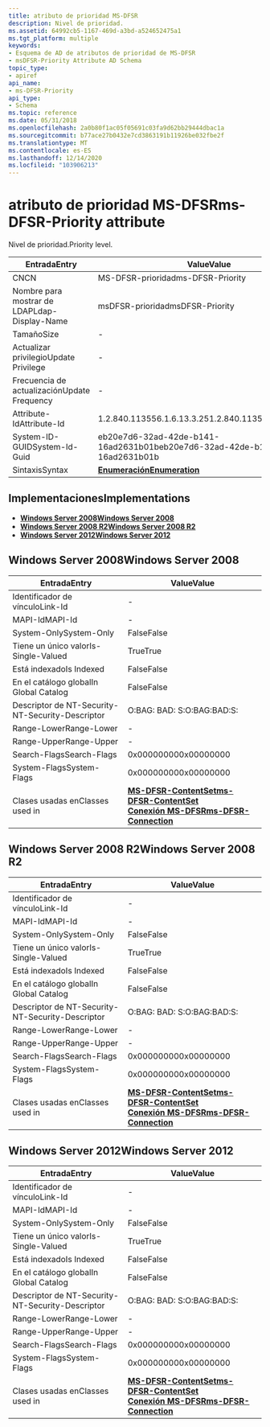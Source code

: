 ```yaml
---
title: atributo de prioridad MS-DFSR
description: Nivel de prioridad.
ms.assetid: 64992cb5-1167-469d-a3bd-a524652475a1
ms.tgt_platform: multiple
keywords:
- Esquema de AD de atributos de prioridad de MS-DFSR
- msDFSR-Priority Attribute AD Schema
topic_type:
- apiref
api_name:
- ms-DFSR-Priority
api_type:
- Schema
ms.topic: reference
ms.date: 05/31/2018
ms.openlocfilehash: 2a0b80f1ac05f05691c03fa9d62bb29444dbac1a
ms.sourcegitcommit: b77ace27b0432e7cd3863191b11926be032fbe2f
ms.translationtype: MT
ms.contentlocale: es-ES
ms.lasthandoff: 12/14/2020
ms.locfileid: "103906213"
---
```

# <a name="ms-dfsr-priority-attribute"></a><span data-ttu-id="52b77-105">atributo de prioridad MS-DFSR</span><span class="sxs-lookup"><span data-stu-id="52b77-105">ms-DFSR-Priority attribute</span></span>

<span data-ttu-id="52b77-106">Nivel de prioridad.</span><span class="sxs-lookup"><span data-stu-id="52b77-106">Priority level.</span></span>



| <span data-ttu-id="52b77-107">Entrada</span><span class="sxs-lookup"><span data-stu-id="52b77-107">Entry</span></span> | <span data-ttu-id="52b77-108">Value</span><span class="sxs-lookup"><span data-stu-id="52b77-108">Value</span></span> |
|-------------------|--------------------------------------|
| <span data-ttu-id="52b77-109">CN</span><span class="sxs-lookup"><span data-stu-id="52b77-109">CN</span></span>                | <span data-ttu-id="52b77-110">MS-DFSR-prioridad</span><span class="sxs-lookup"><span data-stu-id="52b77-110">ms-DFSR-Priority</span></span>                     |
| <span data-ttu-id="52b77-111">Nombre para mostrar de LDAP</span><span class="sxs-lookup"><span data-stu-id="52b77-111">Ldap-Display-Name</span></span> | <span data-ttu-id="52b77-112">msDFSR-prioridad</span><span class="sxs-lookup"><span data-stu-id="52b77-112">msDFSR-Priority</span></span>                      |
| <span data-ttu-id="52b77-113">Tamaño</span><span class="sxs-lookup"><span data-stu-id="52b77-113">Size</span></span>              | \-                                   |
| <span data-ttu-id="52b77-114">Actualizar privilegio</span><span class="sxs-lookup"><span data-stu-id="52b77-114">Update Privilege</span></span>  | \-                                   |
| <span data-ttu-id="52b77-115">Frecuencia de actualización</span><span class="sxs-lookup"><span data-stu-id="52b77-115">Update Frequency</span></span>  | \-                                   |
| <span data-ttu-id="52b77-116">Attribute-Id</span><span class="sxs-lookup"><span data-stu-id="52b77-116">Attribute-Id</span></span>      | <span data-ttu-id="52b77-117">1.2.840.113556.1.6.13.3.25</span><span class="sxs-lookup"><span data-stu-id="52b77-117">1.2.840.113556.1.6.13.3.25</span></span>           |
| <span data-ttu-id="52b77-118">System-ID-GUID</span><span class="sxs-lookup"><span data-stu-id="52b77-118">System-Id-Guid</span></span>    | <span data-ttu-id="52b77-119">eb20e7d6-32ad-42de-b141-16ad2631b01b</span><span class="sxs-lookup"><span data-stu-id="52b77-119">eb20e7d6-32ad-42de-b141-16ad2631b01b</span></span> |
| <span data-ttu-id="52b77-120">Sintaxis</span><span class="sxs-lookup"><span data-stu-id="52b77-120">Syntax</span></span>            | [<span data-ttu-id="52b77-121">**Enumeración**</span><span class="sxs-lookup"><span data-stu-id="52b77-121">**Enumeration**</span></span>](s-enumeration.md) |



## <a name="implementations"></a><span data-ttu-id="52b77-122">Implementaciones</span><span class="sxs-lookup"><span data-stu-id="52b77-122">Implementations</span></span>

-   [<span data-ttu-id="52b77-123">**Windows Server 2008**</span><span class="sxs-lookup"><span data-stu-id="52b77-123">**Windows Server 2008**</span></span>](#windows-server-2008)
-   [<span data-ttu-id="52b77-124">**Windows Server 2008 R2**</span><span class="sxs-lookup"><span data-stu-id="52b77-124">**Windows Server 2008 R2**</span></span>](#windows-server-2008-r2)
-   [<span data-ttu-id="52b77-125">**Windows Server 2012**</span><span class="sxs-lookup"><span data-stu-id="52b77-125">**Windows Server 2012**</span></span>](#windows-server-2012)

## <a name="windows-server-2008"></a><span data-ttu-id="52b77-126">Windows Server 2008</span><span class="sxs-lookup"><span data-stu-id="52b77-126">Windows Server 2008</span></span>



| <span data-ttu-id="52b77-127">Entrada</span><span class="sxs-lookup"><span data-stu-id="52b77-127">Entry</span></span> | <span data-ttu-id="52b77-128">Value</span><span class="sxs-lookup"><span data-stu-id="52b77-128">Value</span></span> |
|------------------------|---------------------------------------------------------------------------------------------------------------------------|
| <span data-ttu-id="52b77-129">Identificador de vínculo</span><span class="sxs-lookup"><span data-stu-id="52b77-129">Link-Id</span></span>                | \-                                                                                                                        |
| <span data-ttu-id="52b77-130">MAPI-Id</span><span class="sxs-lookup"><span data-stu-id="52b77-130">MAPI-Id</span></span>                | \-                                                                                                                        |
| <span data-ttu-id="52b77-131">System-Only</span><span class="sxs-lookup"><span data-stu-id="52b77-131">System-Only</span></span>            | <span data-ttu-id="52b77-132">False</span><span class="sxs-lookup"><span data-stu-id="52b77-132">False</span></span>                                                                                                                     |
| <span data-ttu-id="52b77-133">Tiene un único valor</span><span class="sxs-lookup"><span data-stu-id="52b77-133">Is-Single-Valued</span></span>       | <span data-ttu-id="52b77-134">True</span><span class="sxs-lookup"><span data-stu-id="52b77-134">True</span></span>                                                                                                                      |
| <span data-ttu-id="52b77-135">Está indexado</span><span class="sxs-lookup"><span data-stu-id="52b77-135">Is Indexed</span></span>             | <span data-ttu-id="52b77-136">False</span><span class="sxs-lookup"><span data-stu-id="52b77-136">False</span></span>                                                                                                                     |
| <span data-ttu-id="52b77-137">En el catálogo global</span><span class="sxs-lookup"><span data-stu-id="52b77-137">In Global Catalog</span></span>      | <span data-ttu-id="52b77-138">False</span><span class="sxs-lookup"><span data-stu-id="52b77-138">False</span></span>                                                                                                                     |
| <span data-ttu-id="52b77-139">Descriptor de NT-Security-</span><span class="sxs-lookup"><span data-stu-id="52b77-139">NT-Security-Descriptor</span></span> | <span data-ttu-id="52b77-140">O:BAG: BAD: S:</span><span class="sxs-lookup"><span data-stu-id="52b77-140">O:BAG:BAD:S:</span></span>                                                                                                              |
| <span data-ttu-id="52b77-141">Range-Lower</span><span class="sxs-lookup"><span data-stu-id="52b77-141">Range-Lower</span></span>            | \-                                                                                                                        |
| <span data-ttu-id="52b77-142">Range-Upper</span><span class="sxs-lookup"><span data-stu-id="52b77-142">Range-Upper</span></span>            | \-                                                                                                                        |
| <span data-ttu-id="52b77-143">Search-Flags</span><span class="sxs-lookup"><span data-stu-id="52b77-143">Search-Flags</span></span>           | <span data-ttu-id="52b77-144">0x00000000</span><span class="sxs-lookup"><span data-stu-id="52b77-144">0x00000000</span></span>                                                                                                                |
| <span data-ttu-id="52b77-145">System-Flags</span><span class="sxs-lookup"><span data-stu-id="52b77-145">System-Flags</span></span>           | <span data-ttu-id="52b77-146">0x00000000</span><span class="sxs-lookup"><span data-stu-id="52b77-146">0x00000000</span></span>                                                                                                                |
| <span data-ttu-id="52b77-147">Clases usadas en</span><span class="sxs-lookup"><span data-stu-id="52b77-147">Classes used in</span></span>        | [<span data-ttu-id="52b77-148">**MS-DFSR-ContentSet**</span><span class="sxs-lookup"><span data-stu-id="52b77-148">**ms-DFSR-ContentSet**</span></span>](c-msdfsr-contentset.md)<br/> [<span data-ttu-id="52b77-149">**Conexión MS-DFSR**</span><span class="sxs-lookup"><span data-stu-id="52b77-149">**ms-DFSR-Connection**</span></span>](c-msdfsr-connection.md)<br/> |



## <a name="windows-server-2008-r2"></a><span data-ttu-id="52b77-150">Windows Server 2008 R2</span><span class="sxs-lookup"><span data-stu-id="52b77-150">Windows Server 2008 R2</span></span>



| <span data-ttu-id="52b77-151">Entrada</span><span class="sxs-lookup"><span data-stu-id="52b77-151">Entry</span></span> | <span data-ttu-id="52b77-152">Value</span><span class="sxs-lookup"><span data-stu-id="52b77-152">Value</span></span> |
|------------------------|---------------------------------------------------------------------------------------------------------------------------|
| <span data-ttu-id="52b77-153">Identificador de vínculo</span><span class="sxs-lookup"><span data-stu-id="52b77-153">Link-Id</span></span>                | \-                                                                                                                        |
| <span data-ttu-id="52b77-154">MAPI-Id</span><span class="sxs-lookup"><span data-stu-id="52b77-154">MAPI-Id</span></span>                | \-                                                                                                                        |
| <span data-ttu-id="52b77-155">System-Only</span><span class="sxs-lookup"><span data-stu-id="52b77-155">System-Only</span></span>            | <span data-ttu-id="52b77-156">False</span><span class="sxs-lookup"><span data-stu-id="52b77-156">False</span></span>                                                                                                                     |
| <span data-ttu-id="52b77-157">Tiene un único valor</span><span class="sxs-lookup"><span data-stu-id="52b77-157">Is-Single-Valued</span></span>       | <span data-ttu-id="52b77-158">True</span><span class="sxs-lookup"><span data-stu-id="52b77-158">True</span></span>                                                                                                                      |
| <span data-ttu-id="52b77-159">Está indexado</span><span class="sxs-lookup"><span data-stu-id="52b77-159">Is Indexed</span></span>             | <span data-ttu-id="52b77-160">False</span><span class="sxs-lookup"><span data-stu-id="52b77-160">False</span></span>                                                                                                                     |
| <span data-ttu-id="52b77-161">En el catálogo global</span><span class="sxs-lookup"><span data-stu-id="52b77-161">In Global Catalog</span></span>      | <span data-ttu-id="52b77-162">False</span><span class="sxs-lookup"><span data-stu-id="52b77-162">False</span></span>                                                                                                                     |
| <span data-ttu-id="52b77-163">Descriptor de NT-Security-</span><span class="sxs-lookup"><span data-stu-id="52b77-163">NT-Security-Descriptor</span></span> | <span data-ttu-id="52b77-164">O:BAG: BAD: S:</span><span class="sxs-lookup"><span data-stu-id="52b77-164">O:BAG:BAD:S:</span></span>                                                                                                              |
| <span data-ttu-id="52b77-165">Range-Lower</span><span class="sxs-lookup"><span data-stu-id="52b77-165">Range-Lower</span></span>            | \-                                                                                                                        |
| <span data-ttu-id="52b77-166">Range-Upper</span><span class="sxs-lookup"><span data-stu-id="52b77-166">Range-Upper</span></span>            | \-                                                                                                                        |
| <span data-ttu-id="52b77-167">Search-Flags</span><span class="sxs-lookup"><span data-stu-id="52b77-167">Search-Flags</span></span>           | <span data-ttu-id="52b77-168">0x00000000</span><span class="sxs-lookup"><span data-stu-id="52b77-168">0x00000000</span></span>                                                                                                                |
| <span data-ttu-id="52b77-169">System-Flags</span><span class="sxs-lookup"><span data-stu-id="52b77-169">System-Flags</span></span>           | <span data-ttu-id="52b77-170">0x00000000</span><span class="sxs-lookup"><span data-stu-id="52b77-170">0x00000000</span></span>                                                                                                                |
| <span data-ttu-id="52b77-171">Clases usadas en</span><span class="sxs-lookup"><span data-stu-id="52b77-171">Classes used in</span></span>        | [<span data-ttu-id="52b77-172">**MS-DFSR-ContentSet**</span><span class="sxs-lookup"><span data-stu-id="52b77-172">**ms-DFSR-ContentSet**</span></span>](c-msdfsr-contentset.md)<br/> [<span data-ttu-id="52b77-173">**Conexión MS-DFSR**</span><span class="sxs-lookup"><span data-stu-id="52b77-173">**ms-DFSR-Connection**</span></span>](c-msdfsr-connection.md)<br/> |



## <a name="windows-server-2012"></a><span data-ttu-id="52b77-174">Windows Server 2012</span><span class="sxs-lookup"><span data-stu-id="52b77-174">Windows Server 2012</span></span>



| <span data-ttu-id="52b77-175">Entrada</span><span class="sxs-lookup"><span data-stu-id="52b77-175">Entry</span></span> | <span data-ttu-id="52b77-176">Value</span><span class="sxs-lookup"><span data-stu-id="52b77-176">Value</span></span> |
|------------------------|---------------------------------------------------------------------------------------------------------------------------|
| <span data-ttu-id="52b77-177">Identificador de vínculo</span><span class="sxs-lookup"><span data-stu-id="52b77-177">Link-Id</span></span>                | \-                                                                                                                        |
| <span data-ttu-id="52b77-178">MAPI-Id</span><span class="sxs-lookup"><span data-stu-id="52b77-178">MAPI-Id</span></span>                | \-                                                                                                                        |
| <span data-ttu-id="52b77-179">System-Only</span><span class="sxs-lookup"><span data-stu-id="52b77-179">System-Only</span></span>            | <span data-ttu-id="52b77-180">False</span><span class="sxs-lookup"><span data-stu-id="52b77-180">False</span></span>                                                                                                                     |
| <span data-ttu-id="52b77-181">Tiene un único valor</span><span class="sxs-lookup"><span data-stu-id="52b77-181">Is-Single-Valued</span></span>       | <span data-ttu-id="52b77-182">True</span><span class="sxs-lookup"><span data-stu-id="52b77-182">True</span></span>                                                                                                                      |
| <span data-ttu-id="52b77-183">Está indexado</span><span class="sxs-lookup"><span data-stu-id="52b77-183">Is Indexed</span></span>             | <span data-ttu-id="52b77-184">False</span><span class="sxs-lookup"><span data-stu-id="52b77-184">False</span></span>                                                                                                                     |
| <span data-ttu-id="52b77-185">En el catálogo global</span><span class="sxs-lookup"><span data-stu-id="52b77-185">In Global Catalog</span></span>      | <span data-ttu-id="52b77-186">False</span><span class="sxs-lookup"><span data-stu-id="52b77-186">False</span></span>                                                                                                                     |
| <span data-ttu-id="52b77-187">Descriptor de NT-Security-</span><span class="sxs-lookup"><span data-stu-id="52b77-187">NT-Security-Descriptor</span></span> | <span data-ttu-id="52b77-188">O:BAG: BAD: S:</span><span class="sxs-lookup"><span data-stu-id="52b77-188">O:BAG:BAD:S:</span></span>                                                                                                              |
| <span data-ttu-id="52b77-189">Range-Lower</span><span class="sxs-lookup"><span data-stu-id="52b77-189">Range-Lower</span></span>            | \-                                                                                                                        |
| <span data-ttu-id="52b77-190">Range-Upper</span><span class="sxs-lookup"><span data-stu-id="52b77-190">Range-Upper</span></span>            | \-                                                                                                                        |
| <span data-ttu-id="52b77-191">Search-Flags</span><span class="sxs-lookup"><span data-stu-id="52b77-191">Search-Flags</span></span>           | <span data-ttu-id="52b77-192">0x00000000</span><span class="sxs-lookup"><span data-stu-id="52b77-192">0x00000000</span></span>                                                                                                                |
| <span data-ttu-id="52b77-193">System-Flags</span><span class="sxs-lookup"><span data-stu-id="52b77-193">System-Flags</span></span>           | <span data-ttu-id="52b77-194">0x00000000</span><span class="sxs-lookup"><span data-stu-id="52b77-194">0x00000000</span></span>                                                                                                                |
| <span data-ttu-id="52b77-195">Clases usadas en</span><span class="sxs-lookup"><span data-stu-id="52b77-195">Classes used in</span></span>        | [<span data-ttu-id="52b77-196">**MS-DFSR-ContentSet**</span><span class="sxs-lookup"><span data-stu-id="52b77-196">**ms-DFSR-ContentSet**</span></span>](c-msdfsr-contentset.md)<br/> [<span data-ttu-id="52b77-197">**Conexión MS-DFSR**</span><span class="sxs-lookup"><span data-stu-id="52b77-197">**ms-DFSR-Connection**</span></span>](c-msdfsr-connection.md)<br/> |



 

 





